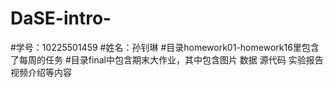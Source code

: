 # DaSE-intro-
#学号：10225501459
#姓名：孙钊琳
#目录homework01-homework16里包含了每周的任务
#目录final中包含期末大作业，其中包含图片 数据 源代码 实验报告 视频介绍等内容
